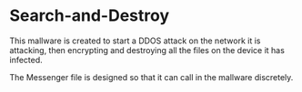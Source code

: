 # Search-and-Destroy
This mallware is created to start a DDOS attack on the network it is attacking, then encrypting and destroying all the files on the device it has infected.

The Messenger file is designed so that it can call in the mallware discretely.
